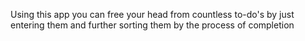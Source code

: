 Using this app you can free your head from countless to-do's by just entering them and further sorting them by the process of completion
